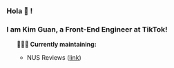 ### Hola 👋 !
### I am Kim Guan, a Front-End Engineer at TikTok!

<ul><b>👨🏻‍💻 Currently maintaining:</b>
<ul>
  <li>NUS Reviews (<a href="https://nus-reviews.com">link</a>) </li>
</ul>
</ul>
  

</div>
